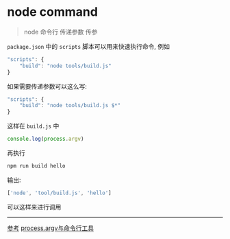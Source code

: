 <!--
Created: Mon Aug 26 2019 15:22:34 GMT+0800 (China Standard Time)
Modified: Mon Aug 26 2019 15:22:34 GMT+0800 (China Standard Time)
-->
# node command

> node 命令行 传递参数 传参

`package.json` 中的 `scripts` 脚本可以用来快速执行命令, 例如

``` js
"scripts": {
    "build": "node tools/build.js"
}
```

如果需要传递参数可以这么写:

``` js
"scripts": {
    "build": "node tools/build.js $*"
}
```

这样在 `build.js` 中

``` js
console.log(process.argv)
```

再执行

``` bash
npm run build hello
```

输出:

``` js
['node', 'tool/build.js', 'hello']
```

可以这样来进行调用

--- 

[参考](https://cloud.tencent.com/developer/ask/50047)
[process.argv与命令行工具](https://juejin.im/post/5a976e87f265da4e8c453eec)

